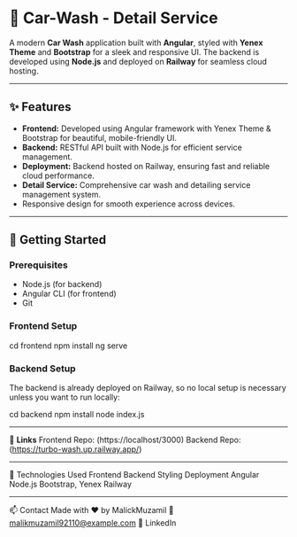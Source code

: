 # 🚗 Car-Wash - Detail Service

A modern **Car Wash** application built with **Angular**, styled with **Yenex Theme** and **Bootstrap** for a sleek and responsive UI. The backend is developed using **Node.js** and deployed on **Railway** for seamless cloud hosting.

---

## ✨ Features

- **Frontend:** Developed using Angular framework with Yenex Theme & Bootstrap for beautiful, mobile-friendly UI.
- **Backend:** RESTful API built with Node.js for efficient service management.
- **Deployment:** Backend hosted on Railway, ensuring fast and reliable cloud performance.
- **Detail Service:** Comprehensive car wash and detailing service management system.
- Responsive design for smooth experience across devices.

---

## 🚀 Getting Started

### Prerequisites

- Node.js (for backend)
- Angular CLI (for frontend)
- Git

### Frontend Setup

  cd frontend
  npm install
  ng serve

### Backend Setup
The backend is already deployed on Railway, so no local setup is necessary unless you want to run locally:

  cd backend
  npm install
  node index.js

---

🔗 **Links**
Frontend Repo: (https://localhost/3000)
Backend Repo:  (https://turbo-wash.up.railway.app/)

---

🎨 Technologies Used
Frontend	Backend	Styling	Deployment
Angular	Node.js	Bootstrap, Yenex	Railway

---

📫 Contact
Made with ❤️ by MalickMuzamil
📧 malikmuzamil92110@example.com
🔗 LinkedIn
